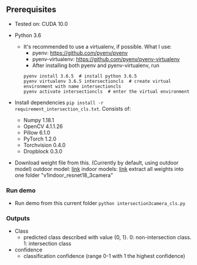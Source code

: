 ## Prerequisites
- Tested on: CUDA 10.0
- Python 3.6
    - It's recommended to use a virtualenv, if possible. What I use:
        - pyenv: https://github.com/pyenv/pyenv
        - pyenv-virtualenv: https://github.com/pyenv/pyenv-virtualenv
        - After installing both pyenv and pyenv-virtualenv, run
        ```
        pyenv install 3.6.5  # install python 3.6.5
        pyenv virtualenv 3.6.5 intersectioncls  # create virtual environment with name intersectioncls
        pyenv activate intersectioncls  # enter the virtual environment
        ```
- Install dependencies `pip install -r requirement_intersection_cls.txt`. Consists of:
    - Numpy 1.18.1
    - OpenCV 4.1.1.26
    - Pillow 6.1.0
    - PyTorch 1.2.0
    - Torchvision 0.4.0
    - Dropblock 0.3.0
    
- Download weight file from this. (Currently by default, using outdoor model)
outdoor model: [link](https://drive.google.com/file/d/1gA2z28QPA0W0UbtC7J2kX3QXLOYCKIvz/view?usp=sharing) 
indoor models: [link](https://drive.google.com/drive/folders/1bTBlOEDoHgPm0ot3hyOXwgtK1lV2Mo-w?usp=sharing) extract all weights into one folder "v1indoor_resnet18_3camera"

    
### Run demo
- Run demo from this current folder `python intersection3camera_cls.py`

### Outputs
- Class
    - predicted class described with value {0, 1}. 0: non-intersection class. 1: intersection class
- confidence
    - classification confidence (range 0-1 with 1 the highest confidence)


    
